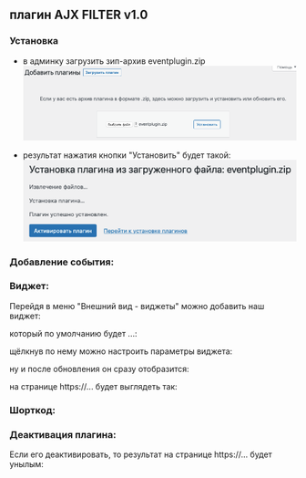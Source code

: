 ## **плагин AJX FILTER v1.0**




### Установка



- в админку загрузить зип-архив eventplugin.zip
![img.png](img/img.png)

- результат нажатия кнопки "Установить" будет такой:
![img_1.png](img/img_1.png)



### Добавление события:






  
  
### Виджет:



Перейдя в меню "Внешний вид - виджеты" можно добавить наш виджет:


который по умолчанию будет ...:


щёлкнув по нему можно настроить параметры виджета:


ну и после обновления он сразу отобразится:


на странице https://... будет выглядеть так:





### Шорткод:





### Деактивация плагина:



Если его деактивировать, то результат на странице https://... будет унылым:



